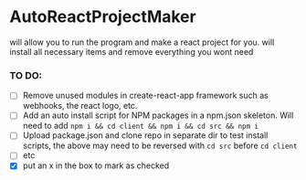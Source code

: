 # AutoReactProjectMaker
will allow you to run the program and make a react project for you. will install all necessary items and remove everything you wont need 
### TO DO:
- [ ] Remove unused modules in create-react-app framework such as webhooks, the react logo, etc.
- [ ] Add an auto install script for NPM packages in a npm.json skeleton. Will need to add ``npm i && cd client && npm i && cd src && npm i``
- [ ] Upload package.json and clone repo in separate dir to test install scripts, the above may need to be reversed with ``cd src`` before ``cd client``
- [ ] etc
- [x] put an x in the box to mark as checked
